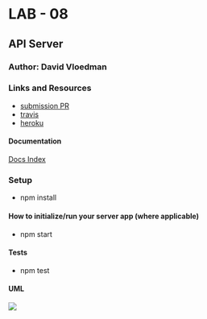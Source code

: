 # LAB - 08

## API Server

### Author: David Vloedman

### Links and Resources

* [submission PR](https://github.com/david-vloedman-401-advanced-javascript/401-lab-09/pull/1)
* [travis](https://www.travis-ci.com/david-vloedman-401-advanced-javascript/401-lab-09)
* [heroku](https://still-citadel-12065.herokuapp.com/)



#### Documentation

[Docs Index](./docs/index.html)


### Setup

* npm install

#### How to initialize/run your server app (where applicable)

* npm start
  
#### Tests

* npm test

#### UML

![](./assets/lab08.png)
